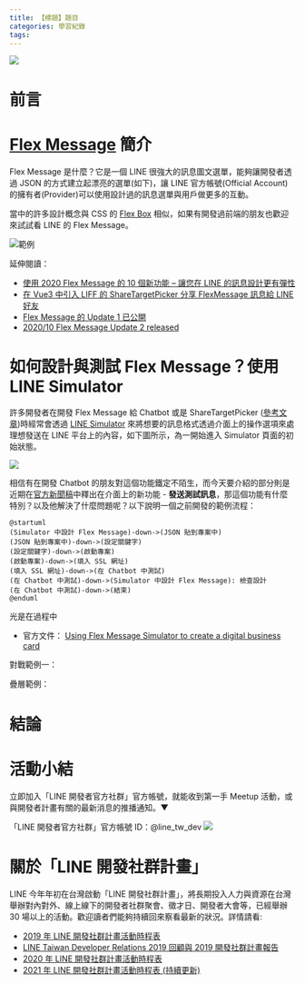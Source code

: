 ```yaml
---
title: 【標題】題目
categories: 學習紀錄
tags:
---
```


<style>
  section.compact {
    font-size: 150%  
  }
  img[alt~="center"] {
    display: block;
    margin: 0 auto;
  }
</style>

![](https://nijialin.com/images/2021/)

# 前言

<!-- more -->

# [Flex Message](https://developers.line.biz/en/docs/messaging-api/using-flex-messages/) 簡介

Flex Message 是什麼？它是一個 LINE 很強大的訊息圖文選單，能夠讓開發者透過 JSON 的方式建立起漂亮的選單(如下)，讓 LINE 官方帳號(Official Account)的擁有者(Provider)可以使用設計過的訊息選單與用戶做更多的互動。

當中的許多設計概念與 CSS 的 [Flex Box](https://developer.mozilla.org/zh-TW/docs/Web/CSS/CSS_Flexible_Box_Layout/Basic_Concepts_of_Flexbox) 相似，如果有開發過前端的朋友也歡迎來試試看 LINE 的 Flex Message。

![範例](https://nijialin.com/images/2021/line-simulator/sample1.png)

延伸閱讀：

- [使用 2020 Flex Message 的 10 個新功能 – 讓您在 LINE 的訊息設計更有彈性](https://engineering.linecorp.com/zh-hant/blog/2020-flex-message-10-reason/)
- [在 Vue3 中引入 LIFF 的 ShareTargetPicker 分享 FlexMessage 訊息給 LINE 好友](https://engineering.linecorp.com/zh-hant/blog/how-to-use-liff-in-vue3/)
- [Flex Message 的 Update 1 已公開](https://engineering.linecorp.com/zh-hant/blog/flex-message-update1/)
- [2020/10 Flex Message Update 2 released](https://developers.line.biz/en/news/2020/10/08/flex-message-update-2-released/)

# 如何設計與測試 Flex Message？使用 LINE Simulator

許多開發者在開發 Flex Message 給 Chatbot 或是 ShareTargetPicker ([參考文章](https://engineering.linecorp.com/zh-hant/blog/share-target-picker-liff/))時經常會透過 [LINE Simulator](https://developers.line.biz/flex-simulator) 來將想要的訊息格式透過介面上的操作選項來處理想發送在 LINE 平台上的內容，如下圖所示，為一開始進入 Simulator 頁面的初始狀態。

![](https://nijialin.com/images/2021/line-simulator/send0.png)

相信有在開發 Chatbot 的朋友對這個功能鐵定不陌生，而今天要介紹的部分則是近期在[官方新聞稿](https://developers.line.biz/en/news/2021/05/20/send-test-message-flex-message-simulator/)中釋出在介面上的新功能 - **發送測試訊息**，那這個功能有什麼特別？以及他解決了什麼問題呢？以下說明一個之前開發的範例流程：

```puml
@startuml
(Simulator 中設計 Flex Message)-down->(JSON 貼到專案中)
(JSON 貼到專案中)-down->(設定關鍵字)
(設定關鍵字)-down->(啟動專案)
(啟動專案)-down->(填入 SSL 網址)
(填入 SSL 網址)-down->(在 Chatbot 中測試)
(在 Chatbot 中測試)-down->(Simulator 中設計 Flex Message): 檢查設計
(在 Chatbot 中測試)-down->(結束)
@enduml
```

光是在過程中

- 官方文件： [Using Flex Message Simulator to create a digital business card](https://developers.line.biz/en/docs/messaging-api/using-flex-message-simulator/)

對戰範例一：

<script src="https://gist.github.com/louis70109/9a6f3b742b603e298a321a3e96a8b9e9.js"></script>

疊層範例：

<script src="https://gist.github.com/louis70109/4cf6eda9a4267b24041435cebfe6b333.js"></script>

# 結論

# 活動小結

立即加入「LINE 開發者官方社群」官方帳號，就能收到第一手 Meetup 活動，或與開發者計畫有關的最新消息的推播通知。▼

「LINE 開發者官方社群」官方帳號 ID：@line_tw_dev
![](https://www.evanlin.com/images/2020/line-tw-dev-qr.png)

# 關於「LINE 開發社群計畫」

LINE 今年年初在台灣啟動「LINE 開發社群計畫」，將長期投入人力與資源在台灣舉辦對內對外、線上線下的開發者社群聚會、徵才日、開發者大會等，已經舉辦 30 場以上的活動。歡迎讀者們能夠持續回來察看最新的狀況。詳情請看:

- [2019 年 LINE 開發社群計畫活動時程表](https://engineering.linecorp.com/zh-hant/blog/line-taiwan-developer-relations-2019-plan/)
- [LINE Taiwan Developer Relations 2019 回顧與 2019 開發社群計畫報告](https://engineering.linecorp.com/zh-hant/blog/line-taiwan-developer-relations-2019/)
- [2020 年 LINE 開發社群計畫活動時程表](https://engineering.linecorp.com/zh-hant/blog/2020-line-tw-devrel/)
- [2021 年 LINE 開發社群計畫活動時程表 (持續更新)](https://engineering.linecorp.com/zh-hant/blog/2021-line-tw-devrel/)
